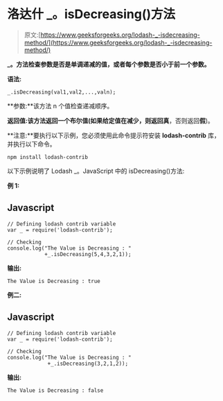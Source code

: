 # 洛达什 _。isDecreasing()方法

> 原文:[https://www.geeksforgeeks.org/lodash-_-isdecreasing-method/](https://www.geeksforgeeks.org/lodash-_-isdecreasing-method/)

**_。方法检查参数是否是单调递减的值，或者每个参数是否小于前一个参数。**

**语法:**

```
_.isDecreasing(val1,val2,...,valn);

```

**参数:**该方法 n 个值检查递减顺序。

**返回值:**该方法返回一个布尔值(如果给定值在减少，则返回**真**，否则返回**假**)。

**注意:**要执行以下示例，您必须使用此命令提示符安装 **lodash-contrib** 库，并执行以下命令。

```
npm install lodash-contrib

```

以下示例说明了 Lodash _。JavaScript 中的 isDecreasing()方法:

**例 1:**

## Javascript

```
// Defining lodash contrib variable 
var _ = require('lodash-contrib'); 

// Checking 
console.log("The Value is Decreasing : " 
            +_.isDecreasing(5,4,3,2,1));
```

**输出:**

```
The Value is Decreasing : true

```

**例二:**

## Javascript

```
// Defining lodash contrib variable 
var _ = require('lodash-contrib'); 

// Checking 
console.log("The Value is Decreasing : " 
             +_.isDecreasing(3,2,1,2));
```

**输出:**

```
The Value is Decreasing : false

```